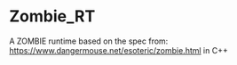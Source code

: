 # Zombie_RT
A ZOMBIE runtime based on the spec from: https://www.dangermouse.net/esoteric/zombie.html in C++
